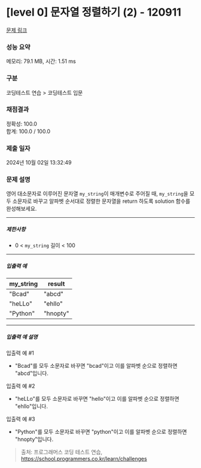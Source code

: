# [level 0] 문자열 정렬하기 (2) - 120911 

[문제 링크](https://school.programmers.co.kr/learn/courses/30/lessons/120911) 

### 성능 요약

메모리: 79.1 MB, 시간: 1.51 ms

### 구분

코딩테스트 연습 > 코딩테스트 입문

### 채점결과

정확성: 100.0<br/>합계: 100.0 / 100.0

### 제출 일자

2024년 10월 02일 13:32:49

### 문제 설명

<p>영어 대소문자로 이루어진 문자열 <code>my_string</code>이 매개변수로 주어질 때, <code>my_string</code>을 모두 소문자로 바꾸고 알파벳 순서대로 정렬한 문자열을 return 하도록 solution 함수를 완성해보세요.</p>

<hr>

<h5>제한사항</h5>

<ul>
<li>0 &lt; <code>my_string</code> 길이 &lt; 100</li>
</ul>

<hr>

<h5>입출력 예</h5>
<table class="table">
        <thead><tr>
<th>my_string</th>
<th>result</th>
</tr>
</thead>
        <tbody><tr>
<td>"Bcad"</td>
<td>"abcd"</td>
</tr>
<tr>
<td>"heLLo"</td>
<td>"ehllo"</td>
</tr>
<tr>
<td>"Python"</td>
<td>"hnopty"</td>
</tr>
</tbody>
      </table>
<hr>

<h5>입출력 예 설명</h5>

<p>입출력 예 #1</p>

<ul>
<li>"Bcad"를 모두 소문자로 바꾸면 "bcad"이고 이를 알파벳 순으로 정렬하면 "abcd"입니다.</li>
</ul>

<p>입출력 예 #2</p>

<ul>
<li>"heLLo"를 모두 소문자로 바꾸면 "hello"이고 이를 알파벳 순으로 정렬하면 "ehllo"입니다.</li>
</ul>

<p>입출력 예 #3</p>

<ul>
<li>"Python"를 모두 소문자로 바꾸면 "python"이고 이를 알파벳 순으로 정렬하면 "hnopty"입니다.</li>
</ul>


> 출처: 프로그래머스 코딩 테스트 연습, https://school.programmers.co.kr/learn/challenges